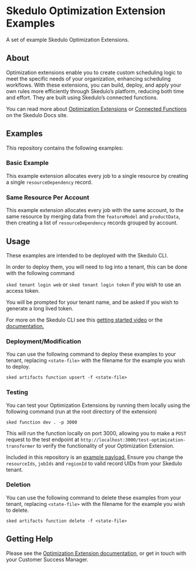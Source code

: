 # Skedulo Optimization Extension Examples

A set of example Skedulo Optimization Extensions.

## About

Optimization extensions enable you to create custom scheduling logic to meet the specific needs of your organization, enhancing scheduling workflows. With these extensions, you can build, deploy, and apply your own rules more efficiently through Skedulo’s platform, reducing both time and effort. They are built using Skedulo’s connected functions.

You can read more about [Optimization Extensions](https://docs.skedulo.com/developer-guides/manage-and-schedule-work/optimization-of-schedules/extensions-transformers/) or [Connected Functions](https://developer.skedulo.com/developer-guides/integration-and-automation/skedulo-functions/introduction-to-functions/) on the Skedulo Docs site.

## Examples

This repository contains the following examples:

### Basic Example

This example extension allocates every job to a single resource by creating a single `resourceDependency` record.

### Same Resource Per Account

This example extension allocates every job with the same account, to the same resource by merging data from the `featureModel` and `productData`, then creating a list of `resourceDependency` records grouped by account.

## Usage

These examples are intended to be deployed with the Skedulo CLI.

In order to deploy them, you will need to log into a tenant, this can be done with the following command

`sked tenant login web` or `sked tenant login token` if you wish to use an access token.

You will be prompted for your tenant name, and be asked if you wish to generate a long lived token.

For more on the Skedulo CLI see this [getting started video](https://www.youtube.com/watch?v=gxvs-KezZvc) or the [documentation.](https://developer.skedulo.com/developer-guides/cli/skedulo-cli-introduction/)

### Deployment/Modification

You can use the following command to deploy these examples to your tenant, replacing `<state-file>` with the filename for the example you wish to deploy.

`sked artifacts function upsert -f <state-file>`

### Testing

You can test your Optimization Extensions by running them locally using the following command (run at the root directory of the extension)

`sked function dev . -p 3000`

This will run the function locally on port 3000, allowing you to make a `POST` request to the test endpoint at `http://localhost:3000/test-optimization-transformer` to verify the functionality of your Optimization Extension.

Included in this repository is an [example payload.](https://github.com/Skedulo/OptimizationExtensionExamples/blob/main/ExampleTestPayload.json) Ensure you change the `resourceIds`, `jobIds` and `regionId` to valid record UIDs from your Skedulo tenant.

### Deletion

You can use the following command to delete these examples from your tenant, replacing `<state-file>` with the filename for the example you wish to delete.

`sked artifacts function delete -f <state-file>`

## Getting Help

Please see the [Optimization Extension documentation](https://docs.skedulo.com/developer-guides/manage-and-schedule-work/optimization-of-schedules/extensions-transformers/), or get in touch with your Customer Success Manager.
